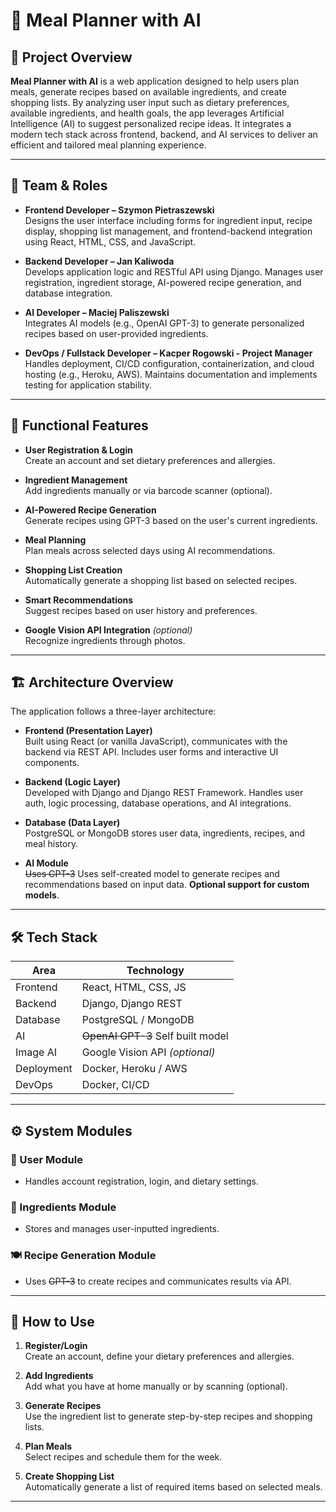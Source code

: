 # 🧠 Meal Planner with AI

## 📌 Project Overview

**Meal Planner with AI** is a web application designed to help users plan meals, generate recipes based on available ingredients, and create shopping lists. By analyzing user input such as dietary preferences, available ingredients, and health goals, the app leverages Artificial Intelligence (AI) to suggest personalized recipe ideas. It integrates a modern tech stack across frontend, backend, and AI services to deliver an efficient and tailored meal planning experience.

---

## 👥 Team & Roles

- **Frontend Developer – Szymon Pietraszewski**  
  Designs the user interface including forms for ingredient input, recipe display, shopping list management, and frontend-backend integration using React, HTML, CSS, and JavaScript.

- **Backend Developer – Jan Kaliwoda**  
  Develops application logic and RESTful API using Django. Manages user registration, ingredient storage, AI-powered recipe generation, and database integration.

- **AI Developer – Maciej Paliszewski**  
  Integrates AI models (e.g., OpenAI GPT-3) to generate personalized recipes based on user-provided ingredients.

- **DevOps / Fullstack Developer – Kacper Rogowski - Project Manager**  
  Handles deployment, CI/CD configuration, containerization, and cloud hosting (e.g., Heroku, AWS). Maintains documentation and implements testing for application stability.

---

## 🎯 Functional Features

- **User Registration & Login**  
  Create an account and set dietary preferences and allergies.

- **Ingredient Management**  
  Add ingredients manually or via barcode scanner (optional).

- **AI-Powered Recipe Generation**  
  Generate recipes using GPT-3 based on the user's current ingredients.

- **Meal Planning**  
  Plan meals across selected days using AI recommendations.

- **Shopping List Creation**  
  Automatically generate a shopping list based on selected recipes.

- **Smart Recommendations**  
  Suggest recipes based on user history and preferences.

- **Google Vision API Integration** *(optional)*  
  Recognize ingredients through photos.

---

## 🏗️ Architecture Overview

The application follows a three-layer architecture:

- **Frontend (Presentation Layer)**  
  Built using React (or vanilla JavaScript), communicates with the backend via REST API. Includes user forms and interactive UI components.

- **Backend (Logic Layer)**  
  Developed with Django and Django REST Framework. Handles user auth, logic processing, database operations, and AI integrations.

- **Database (Data Layer)**  
  PostgreSQL or MongoDB stores user data, ingredients, recipes, and meal history.

- **AI Module**  
  ~~Uses GPT-3~~ Uses self-created model to generate recipes and recommendations based on input data. **Optional support for custom models**.

---

## 🛠️ Tech Stack

| Area        | Technology                                 |
|-------------|--------------------------------------------|
| Frontend    | React, HTML, CSS, JS                       |
| Backend     | Django, Django REST                        |
| Database    | PostgreSQL / MongoDB                       |
| AI          | ~~OpenAI GPT-3~~ Self built model          |
| Image AI    | Google Vision API *(optional)*             |
| Deployment  | Docker, Heroku / AWS                       |
| DevOps      | Docker, CI/CD                              |

---

## ⚙️ System Modules

### 👤 User Module
- Handles account registration, login, and dietary settings.

### 🧺 Ingredients Module
- Stores and manages user-inputted ingredients.

### 🍽️ Recipe Generation Module
- Uses ~~GPT-3~~ to create recipes and communicates results via API.

---

## 🚀 How to Use

1. **Register/Login**  
   Create an account, define your dietary preferences and allergies.

2. **Add Ingredients**  
   Add what you have at home manually or by scanning (optional).

3. **Generate Recipes**  
   Use the ingredient list to generate step-by-step recipes and shopping lists.

4. **Plan Meals**  
   Select recipes and schedule them for the week.

5. **Create Shopping List**  
   Automatically generate a list of required items based on selected meals.

---
